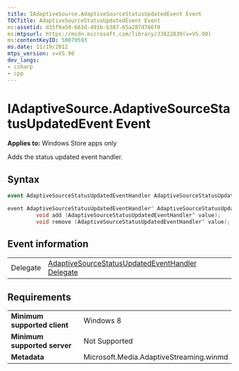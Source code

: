 ```yaml
---
title: IAdaptiveSource.AdaptiveSourceStatusUpdatedEvent Event
TOCTitle: AdaptiveSourceStatusUpdatedEvent Event
ms:assetid: d35f9a59-663d-491b-b387-65a287d766f0
ms:mtpsurl: https://msdn.microsoft.com/library/JJ822839(v=VS.90)
ms:contentKeyID: 50079593
ms.date: 11/19/2012
mtps_version: v=VS.90
dev_langs:
- csharp
- cpp
---
```


# IAdaptiveSource.AdaptiveSourceStatusUpdatedEvent Event

**Applies to:** Windows Store apps only

Adds the status updated event handler.

## Syntax

```csharp
event AdaptiveSourceStatusUpdatedEventHandler AdaptiveSourceStatusUpdatedEvent
```

```cpp
event AdaptiveSourceStatusUpdatedEventHandler^ AdaptiveSourceStatusUpdatedEvent {
         void add (AdaptiveSourceStatusUpdatedEventHandler^ value);
         void remove (AdaptiveSourceStatusUpdatedEventHandler^ value);
```

## Event information

|||
|--- |--- |
|Delegate|[AdaptiveSourceStatusUpdatedEventHandler Delegate](adaptivesourcestatusupdatedeventhandler-delegate.md)|


## Requirements

|||
|--- |--- |
|**Minimum supported client**|Windows 8|
|**Minimum supported server**|Not Supported|
|**Metadata**|Microsoft.Media.AdaptiveStreaming.winmd|

